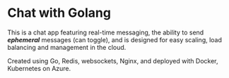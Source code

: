 # Chat with Golang

This is a chat app featuring real-time messaging, the ability to send ***ephemeral*** messages (can toggle), and is designed for easy scaling, load balancing and
management in the cloud. 

Created using Go, Redis, websockets, Nginx, and deployed with Docker, Kubernetes on Azure.
